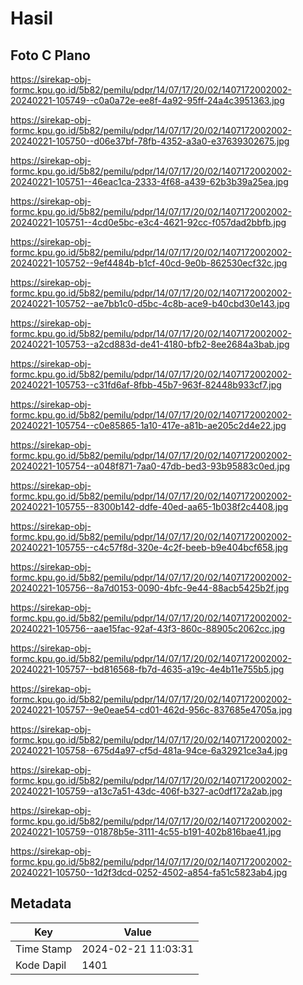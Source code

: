 # Hasil

## Foto C Plano

https://sirekap-obj-formc.kpu.go.id/5b82/pemilu/pdpr/14/07/17/20/02/1407172002002-20240221-105749--c0a0a72e-ee8f-4a92-95ff-24a4c3951363.jpg

https://sirekap-obj-formc.kpu.go.id/5b82/pemilu/pdpr/14/07/17/20/02/1407172002002-20240221-105750--d06e37bf-78fb-4352-a3a0-e37639302675.jpg

https://sirekap-obj-formc.kpu.go.id/5b82/pemilu/pdpr/14/07/17/20/02/1407172002002-20240221-105751--46eac1ca-2333-4f68-a439-62b3b39a25ea.jpg

https://sirekap-obj-formc.kpu.go.id/5b82/pemilu/pdpr/14/07/17/20/02/1407172002002-20240221-105751--4cd0e5bc-e3c4-4621-92cc-f057dad2bbfb.jpg

https://sirekap-obj-formc.kpu.go.id/5b82/pemilu/pdpr/14/07/17/20/02/1407172002002-20240221-105752--9ef4484b-b1cf-40cd-9e0b-862530ecf32c.jpg

https://sirekap-obj-formc.kpu.go.id/5b82/pemilu/pdpr/14/07/17/20/02/1407172002002-20240221-105752--ae7bb1c0-d5bc-4c8b-ace9-b40cbd30e143.jpg

https://sirekap-obj-formc.kpu.go.id/5b82/pemilu/pdpr/14/07/17/20/02/1407172002002-20240221-105753--a2cd883d-de41-4180-bfb2-8ee2684a3bab.jpg

https://sirekap-obj-formc.kpu.go.id/5b82/pemilu/pdpr/14/07/17/20/02/1407172002002-20240221-105753--c31fd6af-8fbb-45b7-963f-82448b933cf7.jpg

https://sirekap-obj-formc.kpu.go.id/5b82/pemilu/pdpr/14/07/17/20/02/1407172002002-20240221-105754--c0e85865-1a10-417e-a81b-ae205c2d4e22.jpg

https://sirekap-obj-formc.kpu.go.id/5b82/pemilu/pdpr/14/07/17/20/02/1407172002002-20240221-105754--a048f871-7aa0-47db-bed3-93b95883c0ed.jpg

https://sirekap-obj-formc.kpu.go.id/5b82/pemilu/pdpr/14/07/17/20/02/1407172002002-20240221-105755--8300b142-ddfe-40ed-aa65-1b038f2c4408.jpg

https://sirekap-obj-formc.kpu.go.id/5b82/pemilu/pdpr/14/07/17/20/02/1407172002002-20240221-105755--c4c57f8d-320e-4c2f-beeb-b9e404bcf658.jpg

https://sirekap-obj-formc.kpu.go.id/5b82/pemilu/pdpr/14/07/17/20/02/1407172002002-20240221-105756--8a7d0153-0090-4bfc-9e44-88acb5425b2f.jpg

https://sirekap-obj-formc.kpu.go.id/5b82/pemilu/pdpr/14/07/17/20/02/1407172002002-20240221-105756--aae15fac-92af-43f3-860c-88905c2062cc.jpg

https://sirekap-obj-formc.kpu.go.id/5b82/pemilu/pdpr/14/07/17/20/02/1407172002002-20240221-105757--bd816568-fb7d-4635-a19c-4e4b11e755b5.jpg

https://sirekap-obj-formc.kpu.go.id/5b82/pemilu/pdpr/14/07/17/20/02/1407172002002-20240221-105757--9e0eae54-cd01-462d-956c-837685e4705a.jpg

https://sirekap-obj-formc.kpu.go.id/5b82/pemilu/pdpr/14/07/17/20/02/1407172002002-20240221-105758--675d4a97-cf5d-481a-94ce-6a32921ce3a4.jpg

https://sirekap-obj-formc.kpu.go.id/5b82/pemilu/pdpr/14/07/17/20/02/1407172002002-20240221-105759--a13c7a51-43dc-406f-b327-ac0df172a2ab.jpg

https://sirekap-obj-formc.kpu.go.id/5b82/pemilu/pdpr/14/07/17/20/02/1407172002002-20240221-105759--01878b5e-3111-4c55-b191-402b816bae41.jpg

https://sirekap-obj-formc.kpu.go.id/5b82/pemilu/pdpr/14/07/17/20/02/1407172002002-20240221-105750--1d2f3dcd-0252-4502-a854-fa51c5823ab4.jpg


## Metadata

| Key        | Value               |
| ---------- | ------------------- |
| Time Stamp | 2024-02-21 11:03:31 |
| Kode Dapil | 1401                |



